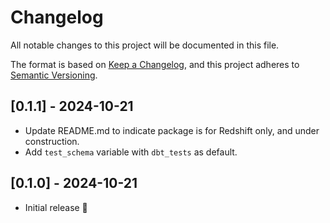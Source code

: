 # Changelog

All notable changes to this project will be documented in this file.

The format is based on [Keep a Changelog](https://keepachangelog.com/en/1.0.0/),
and this project adheres to [Semantic Versioning](https://semver.org/spec/v2.0.0.html).

## [0.1.1] - 2024-10-21

- Update README.md to indicate package is for Redshift only, and under construction.
- Add `test_schema` variable with `dbt_tests` as default.

## [0.1.0] - 2024-10-21

- Initial release 🚀